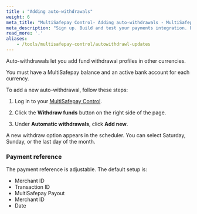 ```yaml
---
title : "Adding auto-withdrawals"
weight: 6
meta_title: "MultiSafepay Control- Adding auto-withdrawals - MultiSafepay Docs"
meta_description: "Sign up. Build and test your payments integration. Explore our products and services. Use our API Reference, SDKs, and wrappers. Get support."
read_more: '.'
aliases:
    - /tools/multisafepay-control/autowithdrawl-updates
---
```


Auto-withdrawals let you add fund withdrawal profiles in other currencies. 

You must have a MultiSafepay balance and an active bank account for each currency.

To add a new auto-withdrawal, follow these steps:

1. Log in to your [MultiSafepay Control](https://merchant.multisafepay.com). 

2. Click the **Withdraw funds** button on the right side of the page.

3. Under **Automatic withdrawals**, click **Add new**.

A new withdraw option appears in the scheduler. You can select Saturday, Sunday, or the last day of the month.

### Payment reference
The payment reference is adjustable. The default setup is:

- Merchant ID 
- Transaction ID 
- MultiSafepay Payout 
- Merchant ID 
- Date
